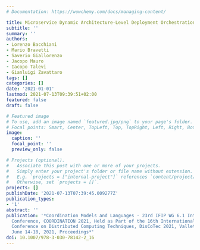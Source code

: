 ```yaml
---
# Documentation: https://wowchemy.com/docs/managing-content/

title: Microservice Dynamic Architecture-Level Deployment Orchestration
subtitle: ''
summary: ''
authors:
- Lorenzo Bacchiani
- Mario Bravetti
- Saverio Giallorenzo
- Jacopo Mauro
- Iacopo Talevi
- Gianluigi Zavattaro
tags: []
categories: []
date: '2021-01-01'
lastmod: 2021-07-13T09:39:51+02:00
featured: false
draft: false

# Featured image
# To use, add an image named `featured.jpg/png` to your page's folder.
# Focal points: Smart, Center, TopLeft, Top, TopRight, Left, Right, BottomLeft, Bottom, BottomRight.
image:
  caption: ''
  focal_point: ''
  preview_only: false

# Projects (optional).
#   Associate this post with one or more of your projects.
#   Simply enter your project's folder or file name without extension.
#   E.g. `projects = ["internal-project"]` references `content/project/deep-learning/index.md`.
#   Otherwise, set `projects = []`.
projects: []
publishDate: '2021-07-13T07:39:45.009277Z'
publication_types:
- '1'
abstract: ''
publication: '*Coordination Models and Languages - 23rd IFIP WG 6.1 International
  Conference, COORDINATION 2021, Held as Part of the 16th International Federated
  Conference on Distributed Computing Techniques, DisCoTec 2021, Valletta, Malta,
  June 14-18, 2021, Proceedings*'
doi: 10.1007/978-3-030-78142-2_16
---
```

